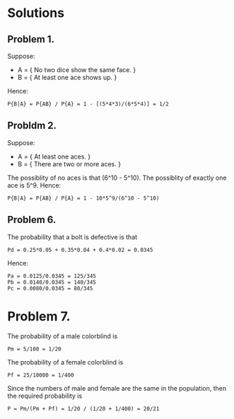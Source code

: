 # Solutions

## Problem 1.

Suppose:

+ A = { No two dice show the same face. }
+ B = { At least one ace shows up. }

Hence:

    P{B|A} = P{AB} / P{A} = 1 - [(5*4*3)/(6*5*4)] = 1/2

## Probldm 2.

Suppose:

+ A = { At least one aces. }
+ B = { There are two or more aces. }

The possiblity of no aces is that (6^10 - 5^10). The possiblity of exactly one ace is 5^9. Hence:

    P{B|A} = P{AB} / P{A} = 1 - 10*5^9/(6^10 - 5^10)

## Problem 6.

The probability that a bolt is defective is that

    Pd = 0.25*0.05 + 0.35*0.04 + 0.4*0.02 = 0.0345

Hence:

    Pa = 0.0125/0.0345 = 125/345
    Pb = 0.0140/0.0345 = 140/345
    Pc = 0.0080/0.0345 = 80/345

# Problem 7.

The probability of a male colorblind is

    Pm = 5/100 = 1/20

The probability of a female colorblind is

    Pf = 25/10000 = 1/400

Since the numbers of male and female are the same in the population, then the required probability is

    P = Pm/(Pm + Pf) = 1/20 / (1/20 + 1/400) = 20/21
